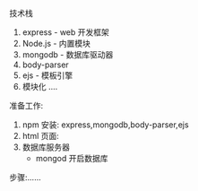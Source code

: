 技术栈
1. express - web 开发框架
2. Node.js - 内置模块 
3. mongodb - 数据库驱动器
4. body-parser  
5. ejs  -  模板引擎
6. 模块化
....

准备工作:
1. npm 安装: express,mongodb,body-parser,ejs
2. html 页面: 
3. 数据库服务器
   - mongod  开启数据库

步骤:......
